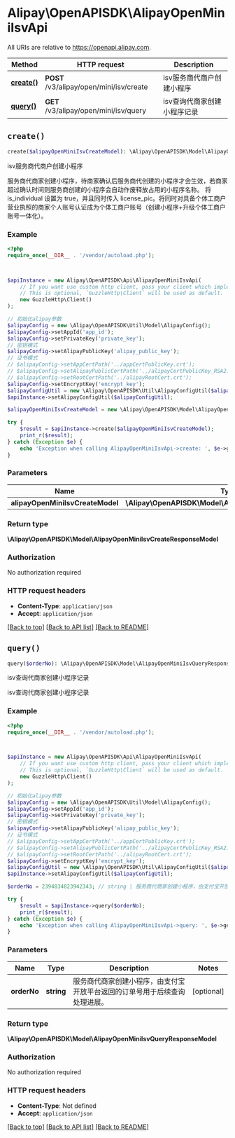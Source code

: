 # Alipay\OpenAPISDK\AlipayOpenMiniIsvApi

All URIs are relative to https://openapi.alipay.com.

Method | HTTP request | Description
------------- | ------------- | -------------
[**create()**](AlipayOpenMiniIsvApi.md#create) | **POST** /v3/alipay/open/mini/isv/create | isv服务商代商户创建小程序
[**query()**](AlipayOpenMiniIsvApi.md#query) | **GET** /v3/alipay/open/mini/isv/query | isv查询代商家创建小程序记录


## `create()`

```php
create($alipayOpenMiniIsvCreateModel): \Alipay\OpenAPISDK\Model\AlipayOpenMiniIsvCreateResponseModel
```

isv服务商代商户创建小程序

服务商代商家创建小程序，待商家确认后服务商代创建的小程序才会生效，若商家超过确认时间则服务商创建的小程序会自动作废释放占用的小程序名称。 将 is_individual 设置为 true，并且同时传入 license_pic。将同时对具备个体工商户营业执照的商家个人账号认证成为个体工商户账号（创建小程序+升级个体工商户账号一体化）。

### Example

```php
<?php
require_once(__DIR__ . '/vendor/autoload.php');



$apiInstance = new Alipay\OpenAPISDK\Api\AlipayOpenMiniIsvApi(
    // If you want use custom http client, pass your client which implements `GuzzleHttp\ClientInterface`.
    // This is optional, `GuzzleHttp\Client` will be used as default.
    new GuzzleHttp\Client()
);

// 初始化alipay参数
$alipayConfig = new \Alipay\OpenAPISDK\Util\Model\AlipayConfig();
$alipayConfig->setAppId('app_id');
$alipayConfig->setPrivateKey('private_key');
// 密钥模式
$alipayConfig->setAlipayPublicKey('alipay_public_key');
// 证书模式
// $alipayConfig->setAppCertPath('../appCertPublicKey.crt');
// $alipayConfig->setAlipayPublicCertPath('../alipayCertPublicKey_RSA2.crt');
// $alipayConfig->setRootCertPath('../alipayRootCert.crt');
$alipayConfig->setEncryptKey('encrypt_key');
$alipayConfigUtil = new \Alipay\OpenAPISDK\Util\AlipayConfigUtil($alipayConfig);
$apiInstance->setAlipayConfigUtil($alipayConfigUtil);

$alipayOpenMiniIsvCreateModel = new \Alipay\OpenAPISDK\Model\AlipayOpenMiniIsvCreateModel(); // \Alipay\OpenAPISDK\Model\AlipayOpenMiniIsvCreateModel

try {
    $result = $apiInstance->create($alipayOpenMiniIsvCreateModel);
    print_r($result);
} catch (Exception $e) {
    echo 'Exception when calling AlipayOpenMiniIsvApi->create: ', $e->getMessage(), PHP_EOL;
}
```

### Parameters

Name | Type | Description  | Notes
------------- | ------------- | ------------- | -------------
 **alipayOpenMiniIsvCreateModel** | **\Alipay\OpenAPISDK\Model\AlipayOpenMiniIsvCreateModel**|  | [optional]

### Return type

**\Alipay\OpenAPISDK\Model\AlipayOpenMiniIsvCreateResponseModel**

### Authorization

No authorization required

### HTTP request headers

- **Content-Type**: `application/json`
- **Accept**: `application/json`

[[Back to top]](#) [[Back to API list]](../../README.md#api-endpoints)
[[Back to README]](../../README.md)

## `query()`

```php
query($orderNo): \Alipay\OpenAPISDK\Model\AlipayOpenMiniIsvQueryResponseModel
```

isv查询代商家创建小程序记录

isv查询代商家创建小程序记录

### Example

```php
<?php
require_once(__DIR__ . '/vendor/autoload.php');



$apiInstance = new Alipay\OpenAPISDK\Api\AlipayOpenMiniIsvApi(
    // If you want use custom http client, pass your client which implements `GuzzleHttp\ClientInterface`.
    // This is optional, `GuzzleHttp\Client` will be used as default.
    new GuzzleHttp\Client()
);

// 初始化alipay参数
$alipayConfig = new \Alipay\OpenAPISDK\Util\Model\AlipayConfig();
$alipayConfig->setAppId('app_id');
$alipayConfig->setPrivateKey('private_key');
// 密钥模式
$alipayConfig->setAlipayPublicKey('alipay_public_key');
// 证书模式
// $alipayConfig->setAppCertPath('../appCertPublicKey.crt');
// $alipayConfig->setAlipayPublicCertPath('../alipayCertPublicKey_RSA2.crt');
// $alipayConfig->setRootCertPath('../alipayRootCert.crt');
$alipayConfig->setEncryptKey('encrypt_key');
$alipayConfigUtil = new \Alipay\OpenAPISDK\Util\AlipayConfigUtil($alipayConfig);
$apiInstance->setAlipayConfigUtil($alipayConfigUtil);

$orderNo = 2394834823942343; // string | 服务商代商家创建小程序，由支付宝开放平台返回的订单号用于后续查询处理进展。

try {
    $result = $apiInstance->query($orderNo);
    print_r($result);
} catch (Exception $e) {
    echo 'Exception when calling AlipayOpenMiniIsvApi->query: ', $e->getMessage(), PHP_EOL;
}
```

### Parameters

Name | Type | Description  | Notes
------------- | ------------- | ------------- | -------------
 **orderNo** | **string**| 服务商代商家创建小程序，由支付宝开放平台返回的订单号用于后续查询处理进展。 | [optional]

### Return type

**\Alipay\OpenAPISDK\Model\AlipayOpenMiniIsvQueryResponseModel**

### Authorization

No authorization required

### HTTP request headers

- **Content-Type**: Not defined
- **Accept**: `application/json`

[[Back to top]](#) [[Back to API list]](../../README.md#api-endpoints)
[[Back to README]](../../README.md)
